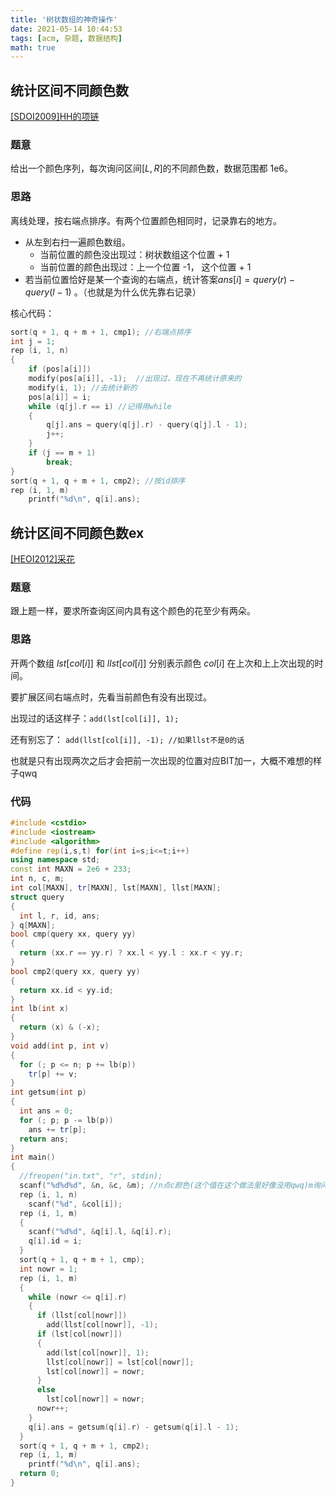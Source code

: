 ```yaml
---
title: '树状数组的神奇操作'
date: 2021-05-14 10:44:53
tags: [acm, 杂题, 数据结构]
math: true
---
```


## 统计区间不同颜色数

[[SDOI2009]HH的项链](https://www.luogu.com.cn/problem/P1972)

### 题意

给出一个颜色序列，每次询问区间$[L, R]$的不同颜色数，数据范围都 1e6。

### 思路

离线处理，按右端点排序。有两个位置颜色相同时，记录靠右的地方。

* 从左到右扫一遍颜色数组。
  * 当前位置的颜色没出现过：树状数组这个位置 + 1
  * 当前位置的颜色出现过：上一个位置 -1， 这个位置 + 1
* 若当前位置恰好是某一个查询的右端点，统计答案$ans[i] = query(r) - query(l - 1)$ 。（也就是为什么优先靠右记录）

核心代码：

```cpp
sort(q + 1, q + m + 1, cmp1); //右端点排序
int j = 1;
rep (i, 1, n)
{
	if (pos[a[i]])
	modify(pos[a[i]], -1);	//出现过，现在不再统计原来的
    modify(i, 1); //去统计新的
	pos[a[i]] = i;
	while (q[j].r == i) //记得用while
	{
		q[j].ans = query(q[j].r) - query(q[j].l - 1);
		j++;
	}
	if (j == m + 1)
		break;
}
sort(q + 1, q + m + 1, cmp2); //按id排序
rep (i, 1, m)
	printf("%d\n", q[i].ans);
```

## 统计区间不同颜色数ex

[[HEOI2012]采花](https://www.luogu.com.cn/problem/P4113)

### 题意

跟上题一样，要求所查询区间内具有这个颜色的花至少有两朵。

### 思路

开两个数组 $lst[col[i]]$ 和 $llst[col[i]]$ 分别表示颜色 $col[i]$ 在上次和上上次出现的时间。

要扩展区间右端点时，先看当前颜色有没有出现过。

出现过的话这样子：`add(lst[col[i]], 1); ` 

还有别忘了：  `add(llst[col[i]], -1); //如果llst不是0的话`

也就是只有出现两次之后才会把前一次出现的位置对应BIT加一，大概不难想的样子qwq

### 代码

```cpp
#include <cstdio>
#include <iostream>
#include <algorithm>
#define rep(i,s,t) for(int i=s;i<=t;i++)
using namespace std;
const int MAXN = 2e6 + 233;
int n, c, m;
int col[MAXN], tr[MAXN], lst[MAXN], llst[MAXN];
struct query
{
  int l, r, id, ans;
} q[MAXN];
bool cmp(query xx, query yy)
{
  return (xx.r == yy.r) ? xx.l < yy.l : xx.r < yy.r;
}
bool cmp2(query xx, query yy)
{
  return xx.id < yy.id;
}
int lb(int x)
{
  return (x) & (-x);
}
void add(int p, int v)
{
  for (; p <= n; p += lb(p))
    tr[p] += v;
}
int getsum(int p)
{
  int ans = 0;
  for (; p; p -= lb(p))
    ans += tr[p];
  return ans;
}
int main()
{
  //freopen("in.txt", "r", stdin);
  scanf("%d%d%d", &n, &c, &m); //n点c颜色(这个值在这个做法里好像没用qwq)m询问
  rep (i, 1, n)
    scanf("%d", &col[i]);
  rep (i, 1, m)
  {
    scanf("%d%d", &q[i].l, &q[i].r);
    q[i].id = i;
  }
  sort(q + 1, q + m + 1, cmp);
  int nowr = 1;
  rep (i, 1, m)
  {
    while (nowr <= q[i].r)
    {
      if (llst[col[nowr]])
        add(llst[col[nowr]], -1);
      if (lst[col[nowr]])
      {
        add(lst[col[nowr]], 1);
        llst[col[nowr]] = lst[col[nowr]];
        lst[col[nowr]] = nowr;
      }
      else
        lst[col[nowr]] = nowr;
      nowr++;
    }
    q[i].ans = getsum(q[i].r) - getsum(q[i].l - 1);
  }
  sort(q + 1, q + m + 1, cmp2);
  rep (i, 1, m)
    printf("%d\n", q[i].ans);
  return 0;
}
```

